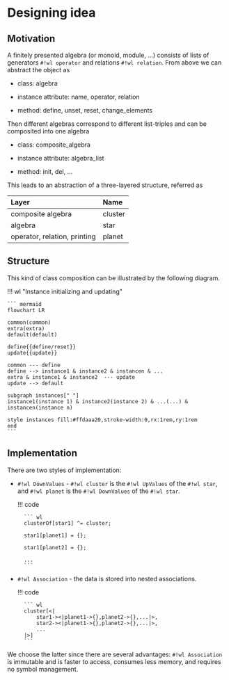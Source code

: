 # Designing idea

## Motivation

A finitely presented algebra (or monoid, module, ...) consists of lists of generators `#!wl operator` and relations `#!wl relation`. From above we can abstract the object as

* class: algebra

* instance attribute: name, operator, relation

* method: define, unset, reset, change_elements

Then different algebras correspond to different list-triples and can be composited into one algebra

* class: composite_algebra

* instance attribute: algebra_list

* method: init, del, ...

This leads to an abstraction of a three-layered structure, referred as

<center>

| Layer                        | Name    |
| :--------------------------- | :------ |
| composite algebra            | cluster |
| algebra                      | star    |
| operator, relation, printing | planet  |

</center>

## Structure

This kind of class composition can be illustrated by the following diagram.

!!! wl "Instance initializing and updating"

    ``` mermaid
    flowchart LR

    common(common)
    extra(extra)
    default(default)

    define{{define/reset}}
    update{{update}}

    common --- define
    define --> instance1 & instance2 & instancen & ...
    extra & instance1 & instance2  --- update
    update --> default

    subgraph instances[" "]
    instance1(instance 1) & instance2(instance 2) & ...(...) & instancen(instance n)

    style instances fill:#ffdaaa20,stroke-width:0,rx:1rem,ry:1rem
    end
    ```

## Implementation

There are two styles of implementation:

* `#!wl DownValues` - `#!wl cluster` is the `#!wl UpValues` of the `#!wl star`, and `#!wl planet` is the `#!wl DownValues` of the `#!wl star`.

    !!! code

        ``` wl
        clusterOf[star1] ^= cluster;

        star1[planet1] = {};

        star1[planet2] = {};

        ...
        ```

* `#!wl Association` - the data is stored into nested associations.

    !!! code

        ``` wl
        cluster[<|
            star1-><|planet1->{},planet2->{},...|>,
            star2-><|planet1->{},planet2->{},...|>,
            ...
        |>]
        ```

We choose the latter since there are several advantages: `#!wl Association` is immutable and is faster to access, consumes less memory, and requires no symbol management.
